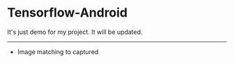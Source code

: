 # Tensorflow-Android
It's just demo for my project. It will be updated.

* * *

* Image matching to captured
